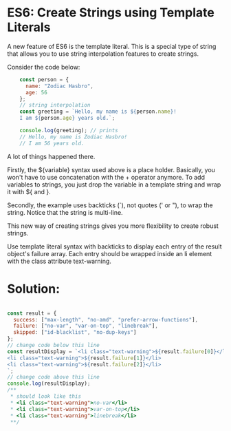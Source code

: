 # ES6: Create Strings using Template Literals

A new feature of ES6 is the template literal. This is a special type of string that allows you to use string interpolation features to create strings.

Consider the code below:
```javascript
    const person = {
      name: "Zodiac Hasbro",
      age: 56
    };
    // string interpolation
    const greeting = `Hello, my name is ${person.name}!
    I am ${person.age} years old.`;

    console.log(greeting); // prints
    // Hello, my name is Zodiac Hasbro!
    // I am 56 years old.
```
A lot of things happened there.

Firstly, the ${variable} syntax used above is a place holder. Basically, you won't have to use concatenation with the + operator anymore. To add variables to strings, you just drop the variable in a template string and wrap it with ${ and }.

Secondly, the example uses backticks (`), not quotes (' or "), to wrap the string. Notice that the string is multi-line.

This new way of creating strings gives you more flexibility to create robust strings.

Use template literal syntax with backticks to display each entry of the result object's failure array. Each entry should be wrapped inside an li element with the class attribute text-warning.

# Solution:

```javascript

const result = {
  success: ["max-length", "no-amd", "prefer-arrow-functions"],
  failure: ["no-var", "var-on-top", "linebreak"],
  skipped: ["id-blacklist", "no-dup-keys"]
};
// change code below this line
const resultDisplay = `<li class="text-warning">${result.failure[0]}</li>
<li class="text-warning">${result.failure[1]}</li>
<li class="text-warning">${result.failure[2]}</li>
`;
// change code above this line
console.log(resultDisplay);
/**
 * should look like this
 * <li class="text-warning">no-var</li>
 * <li class="text-warning">var-on-top</li>
 * <li class="text-warning">linebreak</li>
 **/


```
